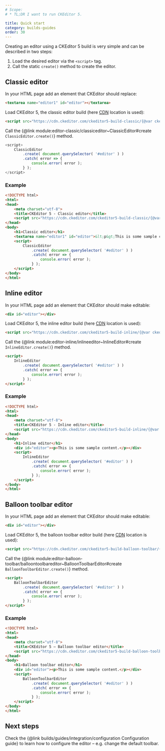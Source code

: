 ```yaml
---
# Scope:
# * TL;DR I want to run CKEditor 5.

title: Quick start
category: builds-guides
order: 30
---
```


Creating an editor using a CKEditor 5 build is very simple and can be described in two steps:

1. Load the desired editor via the `<script>` tag.
2. Call the static `create()` method to create the editor.

## Classic editor

In your HTML page add an element that CKEditor should replace:

```html
<textarea name="editor1" id="editor"></textarea>
```

Load CKEditor 5, the classic editor build (here [CDN](https://cdn.ckeditor.com/) location is used):

```html
<script src="https://cdn.ckeditor.com/ckeditor5-build-classic/{@var ckeditor5-version}/build/ckeditor.js"></script>
```

Call the {@link module:editor-classic/classiceditor~ClassicEditor#create `ClassicEditor.create()`} method.

```js
<script>
	ClassicEditor
		.create( document.querySelector( '#editor' ) )
		.catch( error => {
			console.error( error );
		} );
</script>
```

### Example

```html
<!DOCTYPE html>
<html>
<head>
	<meta charset="utf-8">
	<title>CKEditor 5 - Classic editor</title>
	<script src="https://cdn.ckeditor.com/ckeditor5-build-classic/{@var ckeditor5-version}/build/ckeditor.js"></script>
</head>
<body>
	<h1>Classic editor</h1>
	<textarea name="editor1" id="editor">&lt;p&gt;This is some sample content.&lt;/p&gt;</textarea>
	<script>
		ClassicEditor
			.create( document.querySelector( '#editor' ) )
			.catch( error => {
				console.error( error );
			} );
	</script>
</body>
</html>
```

## Inline editor

In your HTML page add an element that CKEditor should make editable:

```html
<div id="editor"></div>
```

Load CKEditor 5, the inline editor build (here [CDN](https://cdn.ckeditor.com/) location is used):

```html
<script src="https://cdn.ckeditor.com/ckeditor5-build-inline/{@var ckeditor5-version}/build/ckeditor.js"></script>
```

Call the {@link module:editor-inline/inlineeditor~InlineEditor#create `InlineEditor.create()`} method.

```html
<script>
	InlineEditor
		.create( document.querySelector( '#editor' ) )
		.catch( error => {
			console.error( error );
		} );
</script>
```

### Example

```html
<!DOCTYPE html>
<html>
<head>
	<meta charset="utf-8">
	<title>CKEditor 5 - Inline editor</title>
	<script src="https://cdn.ckeditor.com/ckeditor5-build-inline/{@var ckeditor5-version}/build/ckeditor.js"></script>
</head>
<body>
	<h1>Inline editor</h1>
	<div id="editor"><p>This is some sample content.</p></div>
	<script>
		InlineEditor
			.create( document.querySelector( '#editor' ) )
			.catch( error => {
				console.error( error );
			} );
	</script>
</body>
</html>
```

## Balloon toolbar editor

In your HTML page add an element that CKEditor should make editable:

```html
<div id="editor"></div>
```

Load CKEditor 5, the balloon toolbar editor build (here [CDN](https://cdn.ckeditor.com/) location is used):

```html
<script src="https://cdn.ckeditor.com/ckeditor5-build-balloon-toolbar/{@var ckeditor5-version}/build/ckeditor.js"></script>
```

Call the {@link module:editor-balloon-toolbar/balloontoolbareditor~BalloonToolbarEditor#create `BalloonToolbarEditor.create()`} method.

```html
<script>
	BalloonToolbarEditor
		.create( document.querySelector( '#editor' ) )
		.catch( error => {
			console.error( error );
		} );
</script>
```

### Example

```html
<!DOCTYPE html>
<html>
<head>
	<meta charset="utf-8">
	<title>CKEditor 5 – Balloon toolbar editor</title>
	<script src="https://cdn.ckeditor.com/ckeditor5-build-balloon-toolbar/{@var ckeditor5-version}/build/ckeditor.js"></script>
</head>
<body>
	<h1>Balloon toolbar editor</h1>
	<div id="editor"><p>This is some sample content.</p></div>
	<script>
		BalloonToolbarEditor
			.create( document.querySelector( '#editor' ) )
			.catch( error => {
				console.error( error );
			} );
	</script>
</body>
</html>
```

## Next steps

Check the {@link builds/guides/integration/configuration Configuration guide} to learn how to configure the editor – e.g. change the default toolbar.

